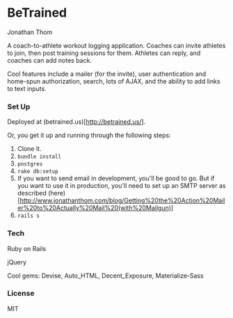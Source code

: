 # BeTrained

Jonathan Thom

A coach-to-athlete workout logging application. Coaches can invite athletes to join, then post training sessions for them. Athletes can reply, and coaches can add notes back.

Cool features include a mailer (for the invite), user authentication and home-spun authorization, search, lots of AJAX, and the ability to add links to text inputs.

### Set Up

Deployed at (betrained.us)[http://betrained.us/].

Or, you get it up and running through the following steps:
1. Clone it.
2. ```bundle install```
3. ```postgres```
4. ```rake db:setup```
5. If you want to send email in development, you'll be good to go. But if you want to use it in production, you'll need to set up an SMTP server as described (here)[http://www.jonathanthom.com/blog/Getting%20the%20Action%20Mailer%20to%20Actually%20Mail%20(with%20Mailgun)]
6. ```rails s```

### Tech

Ruby on Rails

jQuery

Cool gems: Devise, Auto_HTML, Decent_Exposure, Materialize-Sass

### License

MIT
